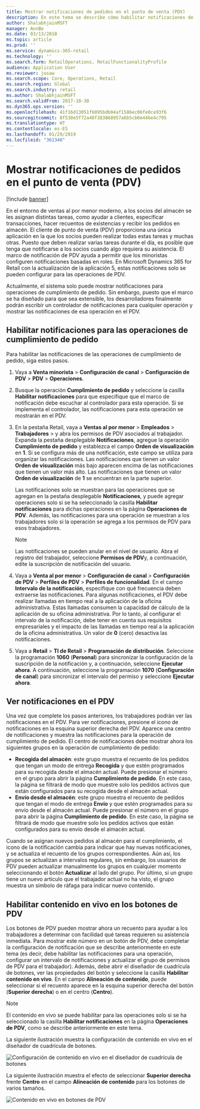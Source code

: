 ```yaml
---
title: Mostrar notificaciones de pedidos en el punto de venta (PDV)
description: En este tema se describe cómo habilitar notificaciones de pedidos en el punto de venta y el marco de las notificaciones. Finalmente, los desarrolladores podrán ampliar estas notificaciones a operaciones además de operaciones de cumplimiento de pedido.
author: ShalabhjainMSFT
manager: AnnBe
ms.date: 03/13/2018
ms.topic: article
ms.prod: ''
ms.service: dynamics-365-retail
ms.technology: ''
ms.search.form: RetailOperations, RetailFunctionalityProfile
audience: Application User
ms.reviewer: josaw
ms.search.scope: Core, Operations, Retail
ms.search.region: Global
ms.search.industry: retail
ms.author: ShalabhjainMSFT
ms.search.validFrom: 2017-10-30
ms.dyn365.ops.version: ''
ms.openlocfilehash: 41f16d13051f6095bdb04af1586ec06fe0ce93f6
ms.sourcegitcommit: 0f530e5f72a40f383868957a6b5cb0e446e4c795
ms.translationtype: HT
ms.contentlocale: es-ES
ms.lasthandoff: 01/29/2019
ms.locfileid: "361346"
---
```

# <a name="show-order-notifications-in-the-point-of-sale-pos"></a>Mostrar notificaciones de pedidos en el punto de venta (PDV)

[!include [banner](includes/banner.md)]

En el entorno de ventas al por menor moderno, a los socios del almacén se les asignan distintas tareas, como ayudar a clientes, especificar transacciones, hacer recuentos de existencias y recibir los pedidos en almacén. El cliente de punto de venta (PDV) proporciona una única aplicación en la que los socios pueden realizar todas estas tareas y muchas otras. Puesto que deben realizar varias tareas durante el día, es posible que tenga que notificarse a los socios cuando algo requiera su asistencia. El marco de notificación de PDV ayuda a permitir que los minoristas configuren notificaciones basadas en roles. En Microsoft Dynamics 365 for Retail con la actualización de la aplicación 5, estas notificaciones solo se pueden configurar para las operaciones de PDV.

Actualmente, el sistema solo puede mostrar notificaciones para operaciones de cumplimiento de pedido. Sin embargo, puesto que el marco se ha diseñado para que sea extensible, los desarrolladores finalmente podrán escribir un controlador de notificaciones para cualquier operación y mostrar las notificaciones de esa operación en el PDV.

## <a name="enable-notifications-for-order-fulfillment-operations"></a>Habilitar notificaciones para las operaciones de cumplimiento de pedido

Para habilitar las notificaciones de las operaciones de cumplimiento de pedido, siga estos pasos.

1. Vaya a **Venta minorista** &gt; **Configuración de canal** &gt; **Configuración de PDV** &gt; **PDV** &gt; **Operaciones**.
2. Busque la operación **Cumplimiento de pedido** y seleccione la casilla **Habilitar notificaciones** para que especifique que el marco de notificación debe escuchar al controlador para esta operación. Si se implementa el controlador, las notificaciones para esta operación se mostrarán en el PDV.
3. En la pestaña Retail, vaya a **Ventas al por menor** &gt; **Empleados** &gt; **Trabajadores** &gt; y abra los permisos de PDV asociados al trabajador. Expanda la pestaña desplegable **Notificaciones**, agregue la operación **Cumplimiento de pedido** y establezca el campo **Orden de visualización** en **1**. Si se configura más de una notificación, este campo se utiliza para organizar las notificaciones. Las notificaciones que tienen un valor **Orden de visualización** más bajo aparecen encima de las notificaciones que tienen un valor más alto. Las notificaciones que tienen un valor **Orden de visualización** de **1** se encuentran en la parte superior.

    Las notificaciones solo se muestran para las operaciones que se agregan en la pestaña desplegable **Notificaciones**, y puede agregar operaciones solo si se ha seleccionado la casilla **Habilitar notificaciones** para dichas operaciones en la página **Operaciones de PDV**. Además, las notificaciones para una operación se muestran a los trabajadores solo si la operación se agrega a los permisos de PDV para esos trabajadores.

    > [!NOTE]
    > Las notificaciones se pueden anular en el nivel de usuario. Abra el registro del trabajador, seleccione **Permisos de PDV**y, a continuación, edite la suscripción de notificación del usuario.

4. Vaya a **Venta al por menor** &gt; **Configuración de canal** &gt; **Configuración de PDV** &gt; **Perfiles de PDV** &gt; **Perfiles de funcionalidad**. En el campo **Intervalo de la notificación**, especifique con qué frecuencia deben extraerse las notificaciones. Para algunas notificaciones, el PDV debe realizar llamadas en tiempo real a la aplicación de la oficina administrativa. Estas llamadas consumen la capacidad de cálculo de la aplicación de su oficina administrativa. Por lo tanto, al configurar el intervalo de la notificación, debe tener en cuenta sus requisitos empresariales y el impacto de las llamadas en tiempo real a la aplicación de la oficina administrativa. Un valor de **0** (cero) desactiva las notificaciones.
5. Vaya a **Retail** &gt; **TI de Retail** &gt; **Programación de distribución**. Seleccione la programación **1060** (**Personal**) para sincronizar la configuración de la suscripción de la notificación y, a continuación, seleccione **Ejecutar ahora**. A continuación, seleccione la programación **1070** (**Configuración de canal**) para sincronizar el intervalo del permiso y seleccione **Ejecutar ahora**.

## <a name="view-notifications-in-the-pos"></a>Ver notificaciones en el PDV

Una vez que complete los pasos anteriores, los trabajadores podrán ver las notificaciones en el PDV. Para ver notificaciones, presione el icono de notificaciones en la esquina superior derecha del PDV. Aparece una centro de notificaciones y muestra las notificaciones para la operación de cumplimiento de pedido. El centro de notificaciones debe mostrar ahora los siguientes grupos en la operación de cumplimiento de pedido:

- **Recogida del almacén**: este grupo muestra el recuento de los pedidos que tengan un modo de entrega **Recogida** y que estén programados para su recogida desde el almacén actual. Puede presionar el número en el grupo para abrir la página **Cumplimiento de pedido**. En este caso, la página se filtrará de modo que muestre solo los pedidos activos que están configurados para su recogida desde el almacén actual.
- **Envío desde el almacén**: este grupo muestra el recuento de pedidos que tengan el modo de entrega **Envío** y que estén programados para su envío desde el almacén actual. Puede presionar el número en el grupo para abrir la página **Cumplimiento de pedido**. En este caso, la página se filtrará de modo que muestre solo los pedidos activos que están configurados para su envío desde el almacén actual.

Cuando se asignan nuevos pedidos al almacén para el cumplimiento, el icono de la notificación cambia para indicar que hay nuevas notificaciones, y se actualiza el recuento de los grupos correspondientes. Aún así, los grupos se actualizan a intervalos regulares, sin embargo, los usuarios de PDV pueden actualizar manualmente los grupos en cualquier momento seleccionando el botón **Actualizar** al lado del grupo. Por último, si un grupo tiene un nuevo artículo que el trabajador actual no ha visto, el grupo muestra un símbolo de ráfaga para indicar nuevo contenido.

## <a name="enable-live-content-on-pos-buttons"></a>Habilitar contenido en vivo en los botones de PDV

Los botones de PDV pueden mostrar ahora un recuento para ayudar a los trabajadores a determinar con facilidad qué tareas requieren su asistencia inmediata. Para mostrar este número en un botón de PDV, debe completar la configuración de notificación que se describe anteriormente en este tema (es decir, debe habilitar las notificaciones para una operación, configurar un intervalo de notificaciones y actualizar el grupo de permisos de PDV para el trabajador). Además, debe abrir el diseñador de cuadrícula de botones, ver las propiedades del botón y seleccione la casilla **Habilitar contenido en vivo**. En el campo **Alineación de contenido**, puede seleccionar si el recuento aparece en la esquina superior derecha del botón (**Superior derecha**) o en el centro (**Centro**).

> [!NOTE]
> El contenido en vivo se puede habilitar para las operaciones solo si se ha seleccionado la casilla **Habilitar notificaciones** en la página **Operaciones de PDV**, como se describe anteriormente en este tema.

La siguiente ilustración muestra la configuración de contenido en vivo en el diseñador de cuadrícula de botones.

![Configuración de contenido en vivo en el diseñador de cuadrícula de botones](./media/ButtonGridDesigner.png "Configuración de contenido en vivo en el diseñador de cuadrícula de botones")

La siguiente ilustración muestra el efecto de seleccionar **Superior derecha** frente **Centro** en el campo **Alineación de contenido** para los botones de varios tamaños.

![Contenido en vivo en botones de PDV](./media/ButtonsWithLiveContent.png "Contenido en vivo en botones de PDV")
